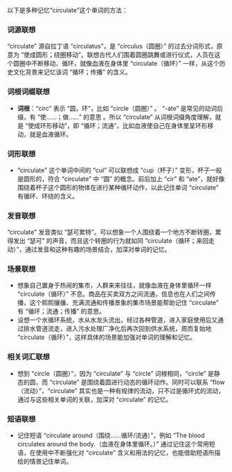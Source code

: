 以下是多种记忆“circulate”这个单词的方法：

### 词源联想
“circulate” 源自拉丁语 “circulatus”，是 “circulus（圆圈）” 的过去分词形式，原意为 “使成圆形；绕圈移动”。联想古代人们围着圆圈跳舞或进行仪式，人员在这个圆圈中不断移动、循环，就像血液在身体里 “circulate（循环）” 一样，从这个历史文化背景来记忆该词 “循环；传播” 的含义。

### 词根词缀联想
 - **词根**：“circ” 表示 “圆，环”，比如 “circle（圆圈）” 。 “-ate” 是常见的动词后缀，有 “使……；做……” 的意思 。所以 “circulate” 从词根词缀角度理解，就是 “使成环形移动”，即 “循环；流通”，比如血液使自己在身体里呈环形移动，就是血液循环。

### 词形联想
 - “circulate” 这个单词中间的 “cul” 可以联想成 “cup（杯子）” 变形，杯子一般是圆形的，符合 “circulate” 中 “圆” 的概念。前后加上 “cir” 和 “ate”，就好像围绕着杯子这个圆形的物体在进行某种循环动作，以此记住单词 “circulate” 有循环、环绕的含义。

### 发音联想
“circulate” 发音类似 “瑟可累特”。可以想象一个人围绕着一个地方不断转圈，累得发出 “瑟可” 的声音，而且这个转圈的行为就如同 “circulate（循环；来回走动）”，通过发音和这种有趣的场景结合，加深对单词的记忆。

### 场景联想
 - 想象自己置身于热闹的集市，人群来来往往，就像血液在身体里循环一样 “circulate（循环）” 不息。商品在买卖双方之间流通，信息也在人们之间传播，这个熙熙攘攘、充满流通和传播景象的集市场景能帮助记住 “circulate” 有 “循环；流通；传播” 的意思。
 - 设想一个水循环系统，水从水龙头流出，经过各种管道，进入家庭使用后又通过排水管道流走，进入污水处理厂净化后再次回到供水系统，周而复始地 “circulate（循环）”，这样具体的场景能加强对单词的理解和记忆。

### 相关词汇联想
 - 想到 “circle（圆圈）”，因为 “circulate” 与 “circle” 词根相同，“circle” 是静态的圆，而 “circulate” 是围绕着圆进行动态的循环动作。同时可以联系 “flow（流动）”，“circulate” 其实也是一种有规律的流动，只不过是循环式的流动，通过与这些相关单词的关联，加深对 “circulate” 的记忆。

### 短语联想
 - 记住短语 “circulate around（围绕……循环/流通）”，例如 “The blood circulates around the body.（血液在身体里循环。）” 通过记住这个常用短语，在使用中不断强化对 “circulate” 含义和用法的记忆，也能借助短语所描绘的情景记住单词。 